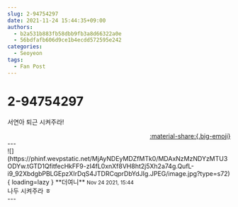 ```yaml
---
slug: 2-94754297
date: 2021-11-24 15:44:35+09:00
authors:
  - b2a531b883fb58dbb9fb3a8d66322a0e
  - 56bdfafb606d9ce1b4ecdd572595e242
categories:
  - Seoyeon
tags:
  - Fan Post
---
```


# 2-94754297

<div class="post-container" markdown="1">
<div class="content-container md-sidebar__scrollwrap" markdown="1">

서연아 퇴근 시켜주라!

</div>
</div>

<div style="text-align: right;" markdown="1">
<a href="https://weverse.io/fromis9/fanpost/2-94754297" style="text-align: right;">:material-share:{.big-emoji}</a>
</div>
---

<div class="comments-container md-sidebar__scrollwrap" markdown="1">
<div class="comment" markdown="1">
<div class='id-container' markdown="1">
![](https://phinf.wevpstatic.net/MjAyNDEyMDZfMTk0/MDAxNzMzNDYzMTU3ODYw.tGTD1QfitfecHkFF9-zI4fL0xnXf8VH8ht2j5Xh2a74g.QufL-i9_92XbdgbPBLGEpzXIrDqS4JTDRCqprDbYdJIg.JPEG/image.jpg?type=s72){ loading=lazy }
**<span class="artist">더여니</span>** <small>Nov 24 2021, 15:44</small><br>
</div>
<div class='comment-body' markdown="1">
나두 시켜주라 ㅎ
</div>
</div>
</div>
---
